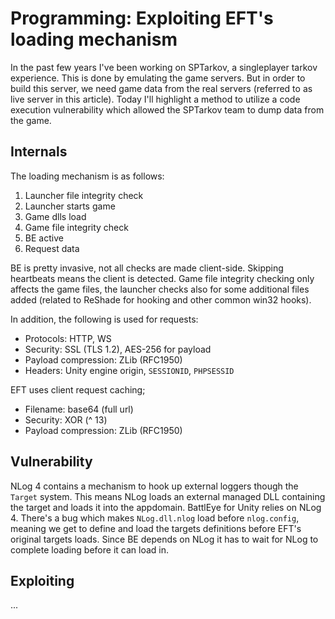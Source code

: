 # Programming: Exploiting EFT's loading mechanism

In the past few years I've been working on SPTarkov, a singleplayer tarkov
experience. This is done by emulating the game servers. But in order to build
this server, we need game data from the real servers (referred to as live
server in this article). Today I'll highlight a method to utilize a code
execution vulnerability which allowed the SPTarkov team to dump data from the
game.

## Internals

The loading mechanism is as follows:

1. Launcher file integrity check
2. Launcher starts game
3. Game dlls load
4. Game file integrity check
5. BE active
6. Request data

BE is pretty invasive, not all checks are made client-side. Skipping heartbeats
means the client is detected. Game file integrity checking only affects the
game files, the launcher checks also for some additional files added (related
to ReShade for hooking and other common win32 hooks).

In addition, the following is used for requests:

- Protocols: HTTP, WS
- Security: SSL (TLS 1.2), AES-256 for payload
- Payload compression: ZLib (RFC1950)
- Headers: Unity engine origin, `SESSIONID`, `PHPSESSID`

EFT uses client request caching;

- Filename: base64 (full url)
- Security: XOR (^ 13)
- Payload compression: ZLib (RFC1950)

## Vulnerability

NLog 4 contains a mechanism to hook up external loggers though the `Target`
system. This means NLog loads an external managed DLL containing the target and
loads it into the appdomain. BattlEye for Unity relies on NLog 4. There's a bug
which makes `NLog.dll.nlog` load before `nlog.config`, meaning we get to define
and load the targets definitions before EFT's original targets loads. Since BE
depends on NLog it has to wait for NLog to complete loading before it can load
in. 

## Exploiting

...
